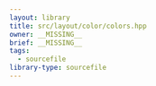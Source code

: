 ```yaml
---
layout: library
title: src/layout/color/colors.hpp
owner: __MISSING__
brief: __MISSING__
tags:
  - sourcefile
library-type: sourcefile
---
```

